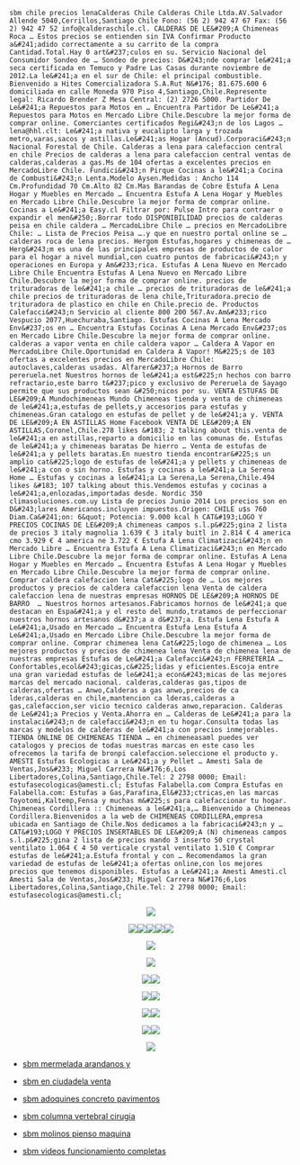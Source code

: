 
```
sbm chile precios lenaCalderas Chile Calderas Chile Ltda.AV.Salvador Allende 5040,Cerrillos,Santiago Chile Fono: (56 2) 942 47 67 Fax: (56 2) 942 47 52 info@calderaschile.cl. CALDERAS DE LE&#209;A Chimeneas Roca … Estos precios se entienden sin IVA Confirmar Producto a&#241;adido correctamente a su carrito de la compra Cantidad.Total.Hay 0 art&#237;culos en su. Servicio Nacional del Consumidor Sondeo de … Sondeo de precios: D&#243;nde comprar le&#241;a seca certificada en Temuco y Padre Las Casas durante noviembre de 2012.La le&#241;a en el sur de Chile: el principal combustible. Bienvenido a Hites Comercializadora S.A.Rut N&#176; 81.675.600 6 domiciliada en calle Moneda 970 Piso 4,Santiago,Chile.Represente legal: Ricardo Brender Z Mesa Central: (2) 2726 5000. Partidor De Le&#241;a Repuestos para Motos en … Encuentra Partidor De Le&#241;a Repuestos para Motos en Mercado Libre Chile.Descubre la mejor forma de comprar online. Comerciantes certificados Regi&#243;n de los Lagos … lena@hhl.clt: Le&#241;a nativa y eucalipto larga y trozada metro,varas,sacos y astillas.Le&#241;as Hogar (Ancud).Corporaci&#243;n Nacional Forestal de Chile. Calderas a lena para calefaccion central en chile Precios de calderas a lena para calefaccion central ventas de calderas,calderas a gas.Ms de 104 ofertas a excelentes precios en MercadoLibre Chile. Fundici&#243;n Pirque Cocinas a le&#241;a Cocina de Combusti&#243;n Lenta.Modelo Aysen.Medidas : Ancho 114 Cm.Profundidad 70 Cm.Alto 82 Cm.Mas Barandas de Cobre Estufa A Lena Hogar y Muebles en Mercado … Encuentra Estufa A Lena Hogar y Muebles en Mercado Libre Chile.Descubre la mejor forma de comprar online. Cocinas a Le&#241;a Easy.cl Filtrar por: Pulse Intro para contraer o expandir el men&#250;.Borrar todo DISPONIBILIDAD precios de calderas peisa en chile caldera … MercadoLibre Chile … precios en MercadoLibre Chile: … Lista de Precios Peisa ….y que en nuestro portal online se … calderas roca de lena precios. Hergom Estufas,hogares y chimeneas de … Herg&#243;m es una de las principales empresas de productos de calor para el hogar a nivel mundial,con cuatro puntos de fabricaci&#243;n y operaciones en Europa y Am&#233;rica. Estufas A Lena Nuevo en Mercado Libre Chile Encuentra Estufas A Lena Nuevo en Mercado Libre Chile.Descubre la mejor forma de comprar online. precios de trituradoras de le&#241;a chile … precios de trituradoras de le&#241;a chile precios de trituradoras de lena chile,Trituradora.precio de trituradora de plastico en chile en Chile.precio de. Productos Calefacci&#243;n Servicio al cliente 800 200 567.Av.Am&#233;rico Vespucio 2077,Huechuraba,Santiago. Estufas Cocinas A Lena Mercado Env&#237;os en … Encuentra Estufas Cocinas A Lena Mercado Env&#237;os en Mercado Libre Chile.Descubre la mejor forma de comprar online. calderas a vapor venta en chile caldera vapor … Caldera A Vapor en MercadoLibre Chile.Oportunidad en Caldera A Vapor! M&#225;s de 103 ofertas a excelentes precios en MercadoLibre Chile: autoclaves,calderas usadas. Alfarer&#237;a Hornos de Barro pereruela.net Nuestros hornos de le&#241;a est&#225;n hechos con barro refractario,este barro t&#237;pico y exclusivo de Pereruela de Sayago permite que sus productos sean &#250;nicos por su. VENTA ESTUFAS DE LE&#209;A Mundochimeneas Mundo Chimeneas tienda y venta de chimeneas de le&#241;a,estufas de pellets,y accesorios para estufas y chimeneas.Gran catalogo en estufas de pellet y de le&#241;a y. VENTA DE LE&#209;A EN ASTILLAS Home Facebook VENTA DE LE&#209;A EN ASTILLAS,Coronel,Chile.278 likes &#183; 2 talking about this.venta de le&#241;a en astillas,reparto a domicilio en las comunas de. Estufas de le&#241;a y chimeneas baratas De hierro … Venta de estufas de le&#241;a y pellets baratas.En nuestro tienda encontrar&#225;s un amplio cat&#225;logo de estufas de le&#241;a y pellets y chimeneas de le&#241;a con o sin horno. Estufas y cocinas a le&#241;a La Serena Home … Estufas y cocinas a le&#241;a La Serena,La Serena,Chile.494 likes &#183; 107 talking about this.Vendemos estufas y cocinas a le&#241;a,enlozadas,importadas desde. Nordic 350 climasoluciones.com.uy Lista de precios Junio 2014 Los precios son en D&#243;lares Americanos.incluyen impuestos.Origen: CHILE u$s 760 Diam.Ca&#241;on: 6&quot; Potencia: 9.000 kcal h CAT&#193;LOGO Y PRECIOS COCINAS DE LE&#209;A chimeneas campos s.l.p&#225;gina 2 lista de precios 3 italy magnolia 1.639 € 3 italy buitl in 2.814 € 4 america cmo 3.929 € 4 america ne 3.722 € Estufa A Lena Climatizaci&#243;n en Mercado Libre … Encuentra Estufa A Lena Climatizaci&#243;n en Mercado Libre Chile.Descubre la mejor forma de comprar online. Estufas A Lena Hogar y Muebles en Mercado … Encuentra Estufas A Lena Hogar y Muebles en Mercado Libre Chile.Descubre la mejor forma de comprar online. Comprar caldera calefaccion lena Cat&#225;logo de … Los mejores productos y precios de caldera calefaccion lena Venta de caldera calefaccion lena de nuestras empresas HORNOS DE LE&#209;A HORNOS DE BARRO  … Nuestros hornos artesanos.Fabricamos hornos de le&#241;a que destacan en Espa&#241;a y el resto del mundo,tratamos de perfeccionar nuestros hornos artesanos d&#237;a a d&#237;a. Estufa Lena Estufa A Le&#241;a,Usado en Mercado … Encuentra Estufa Lena Estufa A Le&#241;a,Usado en Mercado Libre Chile.Descubre la mejor forma de comprar online. Comprar chimenea lena Cat&#225;logo de chimenea … Los mejores productos y precios de chimenea lena Venta de chimenea lena de nuestras empresas Estufas de Le&#241;a Calefacci&#243;n FERRETERIA … Confortables,ecol&#243;gicas,c&#225;lidas y eficientes.Escoja entre una gran variedad estufas de le&#241;a econ&#243;micas de las mejores marcas del mercado nacional. calderas,calderas gas,tipos de calderas,ofertas … Anwo,Calderas a gas anwo,precios de ca lderas,calderas en chile,mantencion ca lderas,calderas a gas,calefaccion,ser vicio tecnico calderas anwo,reparacion. Calderas de Le&#241;a Precios y Venta.Ahorra en … Calderas de Le&#241;a para la instalaci&#243;n de calefacci&#243;n en tu hogar.Consulta todas las marcas y modelos de calderas de le&#241;a con precios inmejorables. TIENDA ONLINE DE CHIMENEAS TIENDA … en chimeneasaml puedes ver catalogos y precios de todas nuestras marcas en este caso les ofrecemos la tarifa de bronpi calefaccion.seleccione el producto y. AMESTI Estufas Ecologicas a Le&#241;a y Pellet … Amesti Sala de Ventas,Jos&#233; Miguel Carrera N&#176;6,Los Libertadores,Colina,Santiago,Chile.Tel: 2 2798 0000; Email: estufasecologicas@amesti.cl; Estufas Falabella.com Compra Estufas en Falabella.com: Estufas a Gas,Parafina,El&#233;ctricas,en las marcas Toyotomi,Kaltemp,Fensa y muchas m&#225;s para calefaccionar tu hogar. Chimeneas Cordillera :: Chimeneas a le&#241;a,… Bienvenido a Chimeneas Cordillera.Bienvenidos a la web de CHIMENEAS CORDILLERA,empresa ubicada en Santiago de Chile.Nos dedicamos a la fabricaci&#243;n y … CAT&#193;LOGO Y PRECIOS INSERTABLES DE LE&#209;A (N) chimeneas campos s.l.p&#225;gina 2 lista de precios mando 3 inserto 50 crystal ventilato 1.064 € 4 50 verticale crystal ventilato 1.510 € Comprar estufas de le&#241;a.Estufa frontal y con … Recomendamos la gran variedad de estufas de le&#241;a ofertas online,con los mejores precios que tenemos disponibles. Estufas a Le&#241;a Amesti Amesti.cl Amesti Sala de Ventas,Jos&#233; Miguel Carrera N&#176;6,Los Libertadores,Colina,Santiago,Chile.Tel: 2 2798 0000; Email: estufasecologicas@amesti.cl; 
```

<div align="center">

<a href="https://es-crusher.shibang-china.com/github&k=sbm+chile+precios+lena"><img src="https://static.shibang-china.com/es/crusher/logo.jpg"></a>

<a href="https://es-crusher.shibang-china.com/github&k=sbm+chile+precios+lena"><img src="https://static.shibang-china.com/es/crusher/index.jpg"></a><a href="https://es-crusher.shibang-china.com/material.htmlgithub&k=sbm+chile+precios+lena"><img src="https://static.shibang-china.com/es/crusher/material.jpg"></a><a href="https://es-crusher.shibang-china.com/application.htmlgithub&k=sbm+chile+precios+lena"><img src="https://static.shibang-china.com/es/crusher/application.jpg"></a><a href="https://es-crusher.shibang-china.com/aboutus.htmlgithub&k=sbm+chile+precios+lena"><img src="https://static.shibang-china.com/es/crusher/aboutus.jpg"></a><a href="https://es-crusher.shibang-china.com/contact.htmlgithub&k=sbm+chile+precios+lena"><img src="https://static.shibang-china.com/es/crusher/contact.jpg"></a>

<a href="https://es-crusher.shibang-china.com/github&k=sbm+chile+precios+lena"><img src="https://static.shibang-china.com/es/crusher/banner.jpg"></a>

<a href="https://swt.shibang-china.com/github&k=sbm+chile+precios+lena"><img src="https://static.shibang-china.com/es/crusher/text.jpg"></a>

<a href="https://swt.shibang-china.com/github&k=sbm+chile+precios+lena"><img src="https://static.shibang-china.com/es/crusher/chat.jpg"></a><a href="https://es-crusher.shibang-china.com/contact.htmlgithub&k=sbm+chile+precios+lena"><img src="https://static.shibang-china.com/es/crusher/message.jpg"></a>

<a href="https://es-crusher.shibang-china.com/products/pe.htmlgithub&k=sbm+chile+precios+lena"><img src="https://static.shibang-china.com/es/crusher/pe.jpg"></a><a href="https://es-crusher.shibang-china.com/products/pf.htmlgithub&k=sbm+chile+precios+lena"><img src="https://static.shibang-china.com/es/crusher/pf.jpg"></a>

<a href="https://es-crusher.shibang-china.com/products/hpt.htmlgithub&k=sbm+chile+precios+lena"><img src="https://static.shibang-china.com/es/crusher/hpt.jpg"></a><a href="https://es-crusher.shibang-china.com/products/vsi.htmlgithub&k=sbm+chile+precios+lena"><img src="https://static.shibang-china.com/es/crusher/vsi.jpg"></a>

<a href="https://es-crusher.shibang-china.com/products/klv.htmlgithub&k=sbm+chile+precios+lena"><img src="https://static.shibang-china.com/es/crusher/klv.jpg"></a><a href="https://es-crusher.shibang-china.com/products/portable.htmlgithub&k=sbm+chile+precios+lena"><img src="https://static.shibang-china.com/es/crusher/portable.jpg"></a>

<a href="https://swt.shibang-china.com/github&k=sbm+chile+precios+lena"><img src="https://static.shibang-china.com/es/crusher/case.jpg"></a>

</div>


* [sbm mermelada arandanos y](sbm%20mermelada%20arandanos%20y.md)

* [sbm en ciudadela venta](sbm%20en%20ciudadela%20venta.md)

* [sbm adoquines concreto pavimentos](sbm%20adoquines%20concreto%20pavimentos.md)

* [sbm columna vertebral cirugia](sbm%20columna%20vertebral%20cirugia.md)

* [sbm molinos pienso maquina](sbm%20molinos%20pienso%20maquina.md)

* [sbm videos funcionamiento completas](sbm%20videos%20funcionamiento%20completas.md)